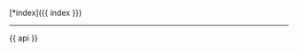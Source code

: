 <!--
    This markdown file was generated using `docs/documenter.php`.

    Any edits to it will likely be lost.
-->

[*index]({{ index }})

---

{{ api }}
